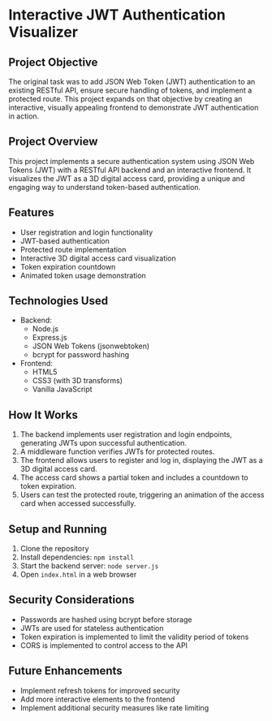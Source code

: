 # Interactive JWT Authentication Visualizer

## Project Objective
The original task was to add JSON Web Token (JWT) authentication to an existing RESTful API, ensure secure handling of tokens, and implement a protected route. This project expands on that objective by creating an interactive, visually appealing frontend to demonstrate JWT authentication in action.

## Project Overview
This project implements a secure authentication system using JSON Web Tokens (JWT) with a RESTful API backend and an interactive frontend. It visualizes the JWT as a 3D digital access card, providing a unique and engaging way to understand token-based authentication.

## Features
- User registration and login functionality
- JWT-based authentication
- Protected route implementation
- Interactive 3D digital access card visualization
- Token expiration countdown
- Animated token usage demonstration

## Technologies Used
- Backend:
  - Node.js
  - Express.js
  - JSON Web Tokens (jsonwebtoken)
  - bcrypt for password hashing
- Frontend:
  - HTML5
  - CSS3 (with 3D transforms)
  - Vanilla JavaScript

## How It Works
1. The backend implements user registration and login endpoints, generating JWTs upon successful authentication.
2. A middleware function verifies JWTs for protected routes.
3. The frontend allows users to register and log in, displaying the JWT as a 3D digital access card.
4. The access card shows a partial token and includes a countdown to token expiration.
5. Users can test the protected route, triggering an animation of the access card when accessed successfully.

## Setup and Running
1. Clone the repository
2. Install dependencies: `npm install`
3. Start the backend server: `node server.js`
4. Open `index.html` in a web browser

## Security Considerations
- Passwords are hashed using bcrypt before storage
- JWTs are used for stateless authentication
- Token expiration is implemented to limit the validity period of tokens
- CORS is implemented to control access to the API

## Future Enhancements
- Implement refresh tokens for improved security
- Add more interactive elements to the frontend
- Implement additional security measures like rate limiting
